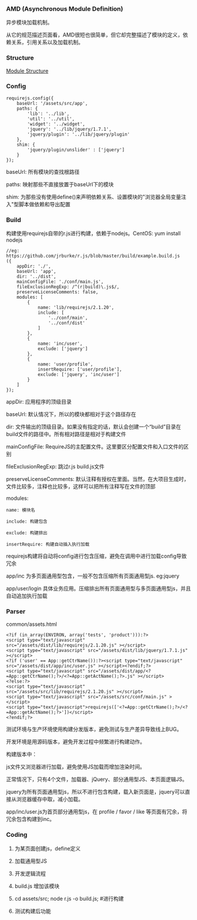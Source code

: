 ### AMD (Asynchronous Module Definition)

异步模块加载机制。

从它的规范描述页面看，AMD很短也很简单，但它却完整描述了模块的定义，依赖关系，引用关系以及加载机制。

### Structure

[Module Structure](/module_structure)

### Config

```
requirejs.config({
	baseUrl: '/assets/src/app',
	paths: {
		'lib': '../lib',
		'util': '../util',
		'widget': '../widget',
		'jquery': '../lib/jquery/1.7.1',
		'jquery/plugin': '../lib/jquery/plugin'
	},
	shim: {
		'jquery/plugin/unslider' : ['jquery']
	}
});
```

baseUrl: 所有模块的查找根路径

paths: 映射那些不直接放置于baseUrl下的模块

shim: 为那些没有使用define()来声明依赖关系、设置模块的"浏览器全局变量注入"型脚本做依赖和导出配置

### Build

构建使用requirejs自带的r.js进行构建，依赖于nodejs。CentOS: yum install nodejs

```
//eg: https://github.com/jrburke/r.js/blob/master/build/example.build.js
({
	appDir: './',
	baseUrl: 'app',
	dir: '../dist',
	mainConfigFile: './conf/main.js',
	fileExclusionRegExp: /^(r|build)\.js$/,
	preserveLicenseComments: false,
	modules: [
		{
			name: 'lib/requirejs/2.1.20',
			include: [
				'../conf/main',
				'../conf/dist'
			]
		},
		{
			name: 'inc/user',
			exclude: ['jquery']
		},
		{
			name: 'user/profile',
			insertRequire: ['user/profile'],
			exclude: ['jquery', 'inc/user']
		}
	]
});
```
appDir: 应用程序的顶级目录

baseUrl: 默认情况下，所以的模块都相对于这个路径存在

dir: 文件输出的顶级目录。如果没有指定的话，默认会创建一个“build”目录在build文件的路径中。所有相对路径是相对于构建文件

mainConfigFile: RequireJS的主配置文件。这里要区分配置文件和入口文件的区别

fileExclusionRegExp: 跳过r.js build.js文件

preserveLicenseComments: 默认注释有授权在里面。当然，在大项目生成时，文件比较多，注释也比较多，这样可以把所有注释写在文件的顶部

modules:

	name: 模块名

	include: 构建包含

	exclude: 构建排出

	insertRequire: 构建自动插入执行加载

requirejs构建将自动将config进行包含压缩，避免在调用中进行加载config导致冗余

app/inc 为多页面通用型包含，一般不包含压缩所有页面通用型js. eg:jquery

app/user/login 具体业务应用。压缩排出所有页面通用型与多页面通用型js，并且自动追加执行加载

### Parser

common/assets.html

```
<?if (in_array(ENVIRON, array('tests', 'product'))):?>
<script type="text/javascript" src="/assets/dist/lib/requirejs/2.1.20.js" ></script>
<script type="text/javascript" src="/assets/dist/lib/jquery/1.7.1.js" ></script>
<?if ('user' == App::getCtrName()):?><script type="text/javascript" src="/assets/dist/app/inc/user.js" ></script><?endif;?>
<script type="text/javascript" src="/assets/dist/app/<?=App::getCtrName();?>/<?=App::getActName();?>.js" ></script>
<?else:?>
<script type="text/javascript" src="/assets/src/lib/requirejs/2.1.20.js" ></script>
<script type="text/javascript" src="/assets/src/conf/main.js" ></script>
<script type="text/javascript">requirejs(['<?=App::getCtrName();?>/<?=App::getActName();?>'])</script>
<?endif;?>
```

测试环境与生产环境使用构建分发版本，避免测试与生产差异导致线上BUG。

开发环境是用源码版本，避免开发过程中频繁进行构建动作。

构建版本中：

js文件又浏览器进行加载，避免使用JS加载而增加渲染时间。

正常情况下，只有4个文件，加载器、jQuery、部分通用型JS、本页面逻辑JS。

jquery为所有页面通用型js，所以不进行包含构建，载入新页面是，jquery可以直接从浏览器缓存中取，减小加载。

app/inc/user.js为首页部分通用型js，在 profile / favor / like 等页面有冗余，将冗余包含构建到inc。

### Coding

1. 为某页面创建js，define定义

2. 加载通用型JS

3. 开发逻辑流程

4. build.js 增加该模块

5. cd assets/src; node r.js -o build.js;  #进行构建

6. 测试构建后功能
